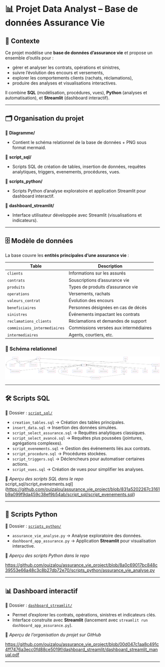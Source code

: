 # 📊 Projet Data Analyst – Base de données Assurance Vie  

## 📝 Contexte  
Ce projet modélise une **base de données d’assurance vie** et propose un ensemble d’outils pour :  
- gérer et analyser les contrats, opérations et sinistres,  
- suivre l’évolution des encours et versements,  
- explorer les comportements clients (rachats, réclamations),  
- produire des analyses et visualisations interactives.  

Il combine **SQL** (modélisation, procédures, vues), **Python** (analyses et automatisation), et **Streamlit** (dashboard interactif).  

---

## 🗂️ Organisation du projet  

📁 **Diagramme/**  
- Contient le schéma relationnel de la base de données  + PNG sous format mermaid.  

📁 **script_sql/**  
- Scripts SQL de création de tables, insertion de données, requêtes analytiques, triggers, evenements, procédures, vues.  

📁 **scripts_python/**  
- Scripts Python d’analyse exploratoire et application Streamlit pour dashboard interactif.  

📁 **dashboard_streamlit/**  
- Interface utilisateur développée avec Streamlit (visualisations et indicateurs).  

---

## 🗄️ Modèle de données  

La base couvre les **entités principales d’une assurance vie** :  

| Table                        | Description |
|----------------------------- |-------------|
| `clients`                    | Informations sur les assurés |
| `contrats`                   | Souscriptions d’assurance vie |
| `produits`                   | Types de produits d’assurance vie |
| `operations`                 | Versements, rachats |
| `valeurs_contrat`            | Évolution des encours |
| `beneficiaires`              | Personnes désignées en cas de décès |
| `sinistres`                  | Événements impactant les contrats |
| `reclamations_clients`       | Réclamations et demandes de support |
| `commissions_intermediaires` | Commissions versées aux intermédiaires |
| `intermediaires`             | Agents, courtiers, etc. |  

### 📌 Schéma relationnel  
![Schéma Assurance Vie](assurance_vie_mermaid.png)  

---

## 🛠️ Scripts SQL  

📍 Dossier : [`script_sql/`](./script_sql)  

- `creation_tables.sql` → Création des tables principales.  
- `insert_data.sql` → Insertion des données simulées.  
- `script_select_assurance.sql` → Requêtes analytiques classiques.  
- `script_select_avancé.sql` → Requêtes plus poussées (jointures, agrégations complexes).  
- `script_evenements.sql` → Gestion des événements liés aux contrats.  
- `script_procedure.sql` → Procédures stockées.  
- `script_triggers.sql` → Déclencheurs pour automatiser certaines actions.  
- `script_vues.sql` → Création de vues pour simplifier les analyses.  

📸 *Aperçu des scripts SQL dans le repo*  
script_sql/script_evenements.sql](https://github.com/ouizalou/assurance_vie_project/blob/831a5202267c3161b9a099f9da459c38ef9b54ab/script_sql/script_evenements.sql)

---

## 🐍 Scripts Python  

📍 Dossier : [`scripts_python/`](./scripts_python)  

- `assurance_vie_analyse.py` → Analyse exploratoire des données.  
- `dashboard_app_assurance.py` → Application **Streamlit** pour visualisation interactive.  

📸 *Aperçu des scripts Python dans le repo* 

https://github.com/ouizalou/assurance_vie_project/blob/8a0c69017bc848c39553e66a48c3c8b27db72e70/scripts_python/assurance_vie_analyse.py

---

## 📊 Dashboard interactif  

📍 Dossier : [`dashboard_streamlit/`](./dashboard_streamlit)  

- Permet d’explorer les contrats, opérations, sinistres et indicateurs clés.  
- Interface construite avec **Streamlit** (lancement avec `streamlit run dashboard_app_assurance.py`).  

📸 *Aperçu de l’organisation du projet sur GitHub*  

https://github.com/ouizalou/assurance_vie_project/blob/00d047c1aa8c491c4ff7476a3ecc0fd88ce5019f/dashboard_streamlit/dashboard_streamlit_manual.pdf

---








